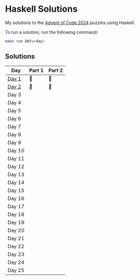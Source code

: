 # Haskell Solutions

My solutions to the [Advent of Code 2024](https://adventofcode.com/) puzzles using Haskell.

To run a solution, run the following command:

```bash
make run DAY=<day>
```

## Solutions

| Day | Part 1 | Part 2 |
| --- | ------ | ------ |
| [Day 1](src/Day01.hs) | 🌟 | 🌟 |
| [Day 2](src/Day02.hs) | 🌟 | 🌟 |
| Day 3 | | |
| Day 4 | | |
| Day 5 | | |
| Day 6 | | |
| Day 7 | | |
| Day 8 | | |
| Day 9 | | |
| Day 10 | | |
| Day 11 | | |
| Day 12 | | |
| Day 13 | | |
| Day 14 | | |
| Day 15 | | |
| Day 16 | | |
| Day 17 | | |
| Day 18 | | |
| Day 19 | | |
| Day 20 | | |
| Day 21 | | |
| Day 22 | | |
| Day 23 | | |
| Day 24 | | |
| Day 25 | | |
